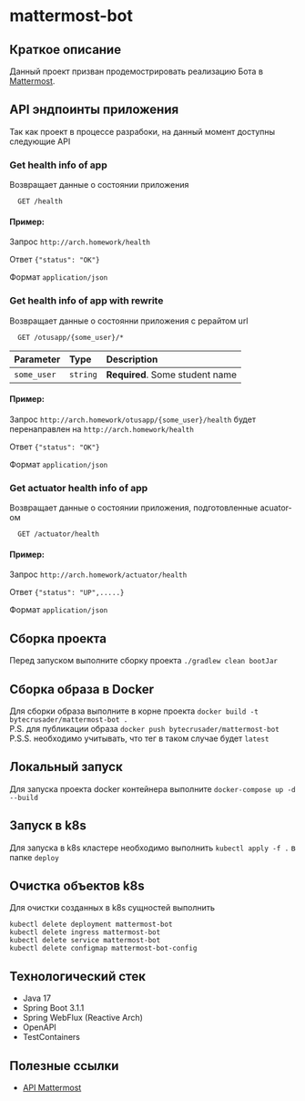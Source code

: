 # mattermost-bot

## Краткое описание

Данный проект призван продемострировать реализацию Бота в [Mattermost](https://mattermost.com).

## API эндпоинты приложения

Так как проект в процессе разрабоки, на данный момент доступны следующие API

### Get health info of app

Возвращает данные о состоянии приложения

```http
  GET /health
```

#### Пример:

Запрос 
`http://arch.homework/health`  

Ответ 
`{"status": "OK"}`  

Формат
`application/json`  

### Get health info of app with rewrite

Возвращает данные о состоянни приложения с рерайтом url

```http
  GET /otusapp/{some_user}/*
```

| Parameter   | Type     | Description                     |
|:------------|:---------|:--------------------------------|
| `some_user` | `string` | **Required**. Some student name |

#### Пример:

Запрос
`http://arch.homework/otusapp/{some_user}/health`  будет перенаправлен на `http://arch.homework/health`  

Ответ
`{"status": "OK"}`

Формат
`application/json`

### Get actuator health info of app

Возвращает данные о состоянии приложения, подготовленные acuator-ом

```http
  GET /actuator/health
```

#### Пример:

Запрос
`http://arch.homework/actuator/health`

Ответ
`{"status": "UP",.....}`

Формат
`application/json`

## Сборка проекта

Перед запуском выполните сборку проекта `./gradlew clean bootJar`

## Сборка образа в Docker

Для сборки образа выполните в корне проекта `docker build -t bytecrusader/mattermost-bot .`  
P.S. для публикации образа `docker push bytecrusader/mattermost-bot`  
P.S.S. необходимо учитывать, что тег в таком случае будет `latest`  

## Локальный запуск

Для запуска проекта docker контейнера выполните `docker-compose up -d --build`

## Запуск в k8s

Для запуска в k8s кластере необходимо выполнить `kubectl apply -f .` в папке `deploy`

## Очистка объектов k8s

Для очистки созданных в k8s сущностей выполнить 
```
kubectl delete deployment mattermost-bot
kubectl delete ingress mattermost-bot
kubectl delete service mattermost-bot
kubectl delete configmap mattermost-bot-config
```

## Технологический стек

- Java 17
- Spring Boot 3.1.1
- Spring WebFlux (Reactive Arch)
- OpenAPI
- TestContainers

## Полезные ссылки

- [API Mattermost](https://developers.mattermost.com/integrate/getting-started/)
